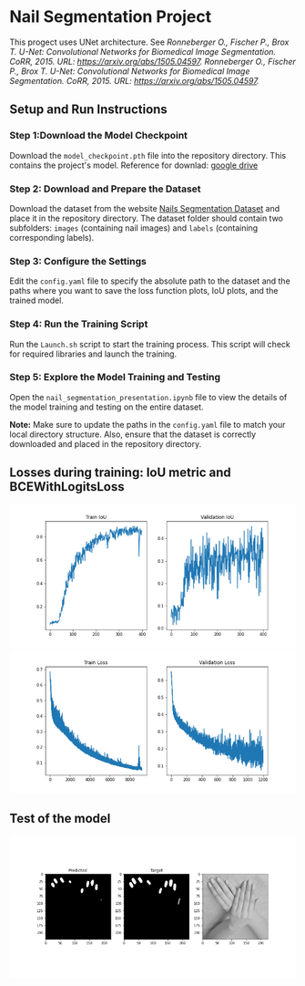 # Nail Segmentation Project
This progect uses UNet architecture. See *Ronneberger O., Fischer P., Brox T. U-Net: Convolutional Networks for Biomedical Image Segmentation. CoRR, 2015. URL: https://arxiv.org/abs/1505.04597. Ronneberger O., Fischer P., Brox T. U-Net: Convolutional Networks for Biomedical Image Segmentation. CoRR, 2015. URL: https://arxiv.org/abs/1505.04597.*
## Setup and Run Instructions

### Step 1:Download the Model Checkpoint
Download the `model_checkpoint.pth` file into the repository directory. This contains the project's model. Reference for downlad: [google drive](https://drive.google.com/drive/u/0/folders/1sZe0mmBQG9SMiYrKbWoTLHRMpXM93Fg-)

### Step 2: Download and Prepare the Dataset
Download the dataset from the website [Nails Segmentation Dataset](https://www.kaggle.com/datasets/vpapenko/nails-segmentation) and place it in the repository directory. The dataset folder should contain two subfolders: `images` (containing nail images) and `labels` (containing corresponding labels).

### Step 3: Configure the Settings
Edit the `config.yaml` file to specify the absolute path to the dataset and the paths where you want to save the loss function plots, IoU plots, and the trained model.

### Step 4: Run the Training Script
Run the `Launch.sh` script to start the training process. This script will check for required libraries and launch the training.

### Step 5: Explore the Model Training and Testing
Open the `nail_segmentation_presentation.ipynb` file to view the details of the model training and testing on the entire dataset.

**Note:** Make sure to update the paths in the `config.yaml` file to match your local directory structure. Also, ensure that the dataset is correctly downloaded and placed in the repository directory.

## Losses during training: IoU metric and BCEWithLogitsLoss
![alt text](IoU.png) ![alt text](losses.png) 
## Test of the model
![alt text](test.png)
